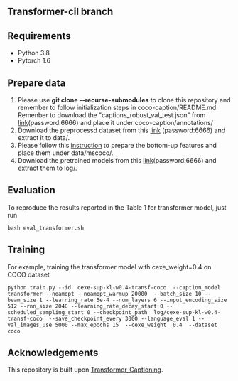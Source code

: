 ## Transformer-cil branch

## Requirements
- Python 3.8
- Pytorch 1.6

## Prepare data
1. Please use **git clone --recurse-submodules** to clone this repository and remember to follow initialization steps in coco-caption/README.md. Remenber to download the "captions_robust_val_test.json" from [link](https://pan.baidu.com/s/1zt9LhEqrWM-dJkQ5mrG5VQ)(password:6666) and place it under coco-caption/annotations/
2. Download the preprocessd dataset from this [link](https://pan.baidu.com/s/1rGX-18JJGq9WmDCZ_saidw) 
(password:6666) and extract it to data/.
3. Please follow this [instruction](https://github.com/ruotianluo/self-critical.pytorch/blob/master/data/README.md#convert-from-peteanderson80s-original-file) to prepare the bottom-up features and place them under data/mscoco/.
4. Download the pretrained models from this [link](https://pan.baidu.com/s/1L_S0vJugCFeg1Zj9v_GgiQ)(password:6666) and extract them to log/.

## Evaluation
To reproduce the results reported in the Table 1 for transformer model, just run

```
bash eval_transformer.sh
```

## Training
For example, training the transformer model with cexe_weight=0.4 on COCO dataset
```
python train.py --id  cexe-sup-kl-w0.4-transf-coco  --caption_model transformer --noamopt --noamopt_warmup 20000  --batch_size 10 --beam_size 1 --learning_rate 5e-4 --num_layers 6 --input_encoding_size 512 --rnn_size 2048 --learning_rate_decay_start 0 --scheduled_sampling_start 0 --checkpoint_path  log/cexe-sup-kl-w0.4-transf-coco  --save_checkpoint_every 3000 --language_eval 1 --val_images_use 5000 --max_epochs 15  --cexe_weight  0.4  --dataset  coco
```

## Acknowledgements
This repository is built upon [Transformer_Captioning](https://github.com/ruotianluo/Transformer_Captioning).
